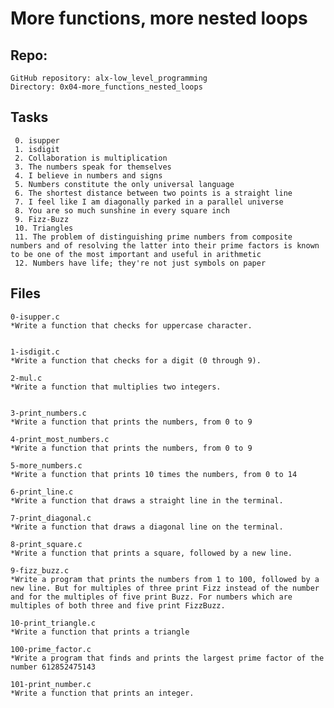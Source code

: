 # More functions, more nested loops

## Repo:

    GitHub repository: alx-low_level_programming
    Directory: 0x04-more_functions_nested_loops



## Tasks

     0. isupper
     1. isdigit
     2. Collaboration is multiplication
     3. The numbers speak for themselves
     4. I believe in numbers and signs
     5. Numbers constitute the only universal language
     6. The shortest distance between two points is a straight line
     7. I feel like I am diagonally parked in a parallel universe
     8. You are so much sunshine in every square inch
     9. Fizz-Buzz
     10. Triangles
     11. The problem of distinguishing prime numbers from composite numbers and of resolving the latter into their prime factors is known to be one of the most important and useful in arithmetic
     12. Numbers have life; they're not just symbols on paper

   ## Files
    0-isupper.c
    *Write a function that checks for uppercase character.


    1-isdigit.c
    *Write a function that checks for a digit (0 through 9).

    2-mul.c
    *Write a function that multiplies two integers.


    3-print_numbers.c
    *Write a function that prints the numbers, from 0 to 9

    4-print_most_numbers.c
    *Write a function that prints the numbers, from 0 to 9

    5-more_numbers.c
    *Write a function that prints 10 times the numbers, from 0 to 14

    6-print_line.c
    *Write a function that draws a straight line in the terminal.

    7-print_diagonal.c
    *Write a function that draws a diagonal line on the terminal.

    8-print_square.c
    *Write a function that prints a square, followed by a new line.

    9-fizz_buzz.c
    *Write a program that prints the numbers from 1 to 100, followed by a new line. But for multiples of three print Fizz instead of the number and for the multiples of five print Buzz. For numbers which are multiples of both three and five print FizzBuzz.

    10-print_triangle.c
    *Write a function that prints a triangle

    100-prime_factor.c
    *Write a program that finds and prints the largest prime factor of the number 612852475143

    101-print_number.c
    *Write a function that prints an integer.





